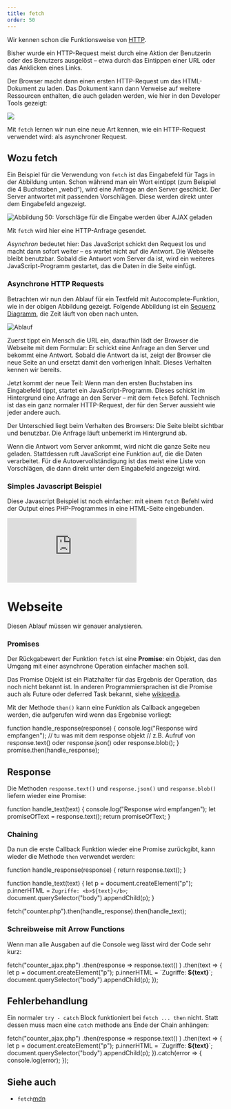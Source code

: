 ```yaml
---
title: fetch
order: 50
---
```


Wir kennen schon die Funktionsweise von [HTTP](/http/).

Bisher wurde ein HTTP-Request
meist durch eine Aktion der Benutzerin oder des Benutzers ausgelöst –
etwa durch das Eintippen einer URL oder das Anklicken eines Links.

Der Browser macht dann einen ersten HTTP-Request um das HTML-Dokument zu laden.
Das Dokument kann dann Verweise auf weitere Ressourcen enthalten, die auch geladen
werden, wie hier in den Developer Tools gezeigt:

![](/images/js-http/http-one-webpage.png)


Mit `fetch` lernen wir nun eine neue Art kennen, wie ein HTTP-Request
verwendet wird: als asynchroner Request.

## Wozu fetch

Ein Beispiel für die Verwendung von `fetch` ist das Eingabefeld für Tags in der Abbildung unten.
Schon während man ein Wort eintippt (zum Beispiel die 4 Buchstaben „webd“),
wird eine Anfrage an den Server geschickt.
Der Server antwortet mit passenden Vorschlägen.
Diese werden direkt unter dem Eingabefeld angezeigt.

![Abbildung 50: Vorschläge für die Eingabe werden über AJAX geladen](/images/js-http/autocomplete.png)

Mit `fetch` wird hier eine HTTP-Anfrage gesendet.

*Asynchron* bedeutet hier: Das JavaScript schickt den Request los und macht dann sofort weiter – es wartet nicht auf die Antwort. Die Webseite bleibt benutzbar. Sobald die Antwort vom Server da ist, wird ein weiteres JavaScript-Programm gestartet, das die Daten in die Seite einfügt.

### Asynchrone HTTP Requests

Betrachten wir nun den Ablauf für ein Textfeld mit Autocomplete-Funktion,
wie in der obigen Abbildung gezeigt. Folgende Abbildung ist ein
[Sequenz Diagramm](http://de.wikipedia.org/wiki/Sequenzdiagramm), die Zeit
läuft von oben nach unten.


![Ablauf](/images/js-http/fetch-sequence-diagram.svg)

Zuerst tippt ein Mensch die URL ein, daraufhin lädt der Browser die Webseite mit dem Formular:
Er schickt eine Anfrage an den Server und bekommt eine Antwort. Sobald die Antwort da ist,
zeigt der Browser die neue Seite an und ersetzt damit den vorherigen Inhalt. Dieses Verhalten kennen wir bereits.

Jetzt kommt der neue Teil: Wenn man den ersten Buchstaben ins Eingabefeld tippt, startet ein JavaScript-Programm.
Dieses schickt im Hintergrund eine Anfrage an den Server – mit dem `fetch` Befehl. Technisch ist das ein ganz
normaler HTTP-Request, der für den Server aussieht wie jeder andere auch.

Der Unterschied liegt beim Verhalten des Browsers: Die Seite bleibt sichtbar und benutzbar.
Die Anfrage läuft unbemerkt im Hintergrund ab.

Wenn die Antwort vom Server ankommt, wird nicht die ganze Seite neu geladen.
Stattdessen ruft JavaScript eine Funktion auf, die die Daten verarbeitet.
Für die Autovervollständigung ist das meist eine Liste von Vorschlägen, die dann direkt unter dem Eingabefeld angezeigt wird.

### Simples Javascript Beispiel

Diese Javascript Beispiel ist noch einfacher: mit einem  `fetch` Befehl wird der Output eines PHP-Programmes
in eine HTML-Seite eingebunden.

![Demo](https://users.ct.fh-salzburg.ac.at/~bjelline/counter/index.html)

<htmlcode caption="Counter einbinden mit Javascript">
<html>
<head>
  <meta charset="utf-8">
  <title>AJAX counter</title>
</head>
<body>
  <h1>Webseite</h1>

  <script type="module">
    function handle_response(response) {
      return response.text();
    }

    function handle_text(text) {
      let p = document.createElement("p");
      p.innerHTML = `Zugriffe: <b>${text}</b>`;
      document.querySelector("body").appendChild(p);
    }

    fetch("counter.php").then(handle_response).then(handle_text);
  </script>
</body>
</html>
</htmlcode>

Diesen Ablauf müssen wir genauer analysieren.

### Promises

Der Rückgabewert der Funktion `fetch` ist eine **Promise**: ein Objekt,
das den Umgang mit einer asynchrone Operation einfacher machen soll.

<javascript>
<script>
  let promise = fetch("counter.php");
</script>
</javascript>

Das Promise Objekt ist ein Platzhalter für das Ergebnis der Operation, das noch nicht
bekannt ist. In anderen Programmiersprachen ist die Promise auch als
Future oder deferred Task bekannt, siehe [wikipedia](https://en.wikipedia.org/wiki/Futures_and_promises).

Mit der Methode `then()` kann eine Funktion als Callback angegeben
werden, die aufgerufen wird wenn das Ergebnise vorliegt:

<javascript>
function handle_response(response) {
  console.log("Response wird empfangen");
  // tu was mit dem response objekt
  // z.B. Aufruf von response.text() oder response.json() oder response.blob();
}
promise.then(handle_response);
</javascript>


## Response

Die Methoden `response.text()` und `response.json()` und `response.blob()`
liefern wieder eine Promise:

<javascript>
function handle_text(text) {
  console.log("Response wird empfangen");
  let promiseOfText = response.text();
  return promiseOfText;
}
</javascript>


### Chaining

Da nun die erste Callback Funktion wieder eine Promise zurückgibt,
kann  wieder die Methode `then` verwendet werden:

<javascript>
function handle_response(response) {
  return response.text();
}

function handle_text(text) {
  let p = document.createElement("p");
  p.innerHTML = `Zugriffe: <b>${text}</b>`;
  document.querySelector("body").appendChild(p);
}

fetch("counter.php").then(handle_response).then(handle_text);
</javascript>


### Schreibweise mit Arrow Functions

Wenn man alle Ausgaben auf die Console weg lässt
wird der Code sehr kurz:

<javascript>
fetch("counter_ajax.php")
  .then(response => response.text() )
  .then(text => {
    let p = document.createElement("p");
    p.innerHTML = `Zugriffe: <b>${text}</b>`;
    document.querySelector("body").appendChild(p);
  });
</javascript>


## Fehlerbehandlung

Ein normaler `try - catch` Block funktioniert bei `fetch ... then` nicht.
Statt dessen muss macn eine `catch` methode ans Ende der Chain anhängen:

<javascript>
fetch("counter_ajax.php")
  .then(response => response.text() )
  .then(text => {
      let p = document.createElement("p");
      p.innerHTML = `Zugriffe: <b>${text}</b>`;
      document.querySelector("body").appendChild(p);
  }).catch(error => {
      console.log(error);
  });
</javascript>


## Siehe auch

* `fetch`[mdn](https://developer.mozilla.org/en-US/docs/Web/API/Fetch_API/Using_Fetch)
